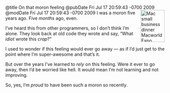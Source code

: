 @title On that moron feeling
@pubDate Fri Jul 17 20:59:43 -0700 2009
@modDate Fri Jul 17 20:59:43 -0700 2009
<a href="http://www.flickr.com/photos/78891836@N00/96823131" title="View 'Mac small business dinner Macworld Expo 2006' on Flickr.com"><img src="http://farm1.static.flickr.com/30/96823131_a09a5a3521_t.jpg" alt="Mac small business dinner Macworld Expo 2006" border="0" width="75" height="100" align="right" hspace="5" /></a>I was a moron five years ago. Five <em>months</em> ago, even.

I’ve heard this from other programmers, so I don’t think I’m alone. They look back at old code they wrote and say, “What <em>idiot</em> wrote this <em>crap</em>?”

I used to wonder if this feeling would ever go away — as if I’d just get to the point where I’m super-awesome and that’s it.

But over the years I’ve learned to <em>rely</em> on this feeling. Were it ever to go away, then I’d be worried like hell. It would mean I’m not learning and not improving.

So, yes, I’m <em>proud</em> to have been such a moron so recently.
